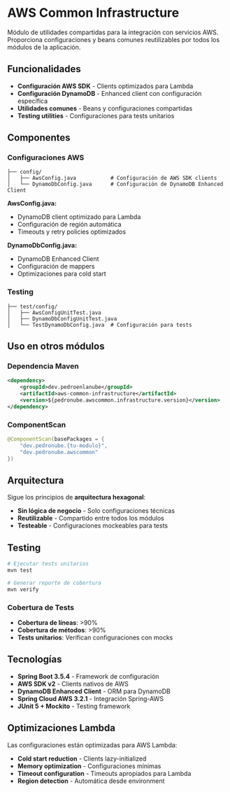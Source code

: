 # AWS Common Infrastructure

Módulo de utilidades compartidas para la integración con servicios AWS. Proporciona configuraciones y beans comunes reutilizables por todos los módulos de la aplicación.

## Funcionalidades

- **Configuración AWS SDK** - Clients optimizados para Lambda
- **Configuración DynamoDB** - Enhanced client con configuración específica
- **Utilidades comunes** - Beans y configuraciones compartidas
- **Testing utilities** - Configuraciones para tests unitarios

## Componentes

### Configuraciones AWS

```
├── config/
│   ├── AwsConfig.java           # Configuración de AWS SDK clients
│   └── DynamoDbConfig.java      # Configuración de DynamoDB Enhanced Client
```

**AwsConfig.java:**
- DynamoDB client optimizado para Lambda
- Configuración de región automática
- Timeouts y retry policies optimizados

**DynamoDbConfig.java:**
- DynamoDB Enhanced Client
- Configuración de mappers
- Optimizaciones para cold start

### Testing

```
├── test/config/
│   ├── AwsConfigUnitTest.java
│   ├── DynamoDbConfigUnitTest.java
│   └── TestDynamoDbConfig.java  # Configuración para tests
```

## Uso en otros módulos

### Dependencia Maven

```xml
<dependency>
    <groupId>dev.pedroenlanube</groupId>
    <artifactId>aws-common-infrastructure</artifactId>
    <version>${pedronube.awscommon.infrastructure.version}</version>
</dependency>
```

### ComponentScan

```java
@ComponentScan(basePackages = {
    "dev.pedronube.{tu-modulo}", 
    "dev.pedronube.awscommon"
})
```

## Arquitectura

Sigue los principios de **arquitectura hexagonal**:
- **Sin lógica de negocio** - Solo configuraciones técnicas
- **Reutilizable** - Compartido entre todos los módulos
- **Testeable** - Configuraciones mockeables para tests

## Testing

```bash
# Ejecutar tests unitarios
mvn test

# Generar reporte de cobertura
mvn verify
```

### Cobertura de Tests
- **Cobertura de líneas**: >90%
- **Cobertura de métodos**: >90%
- **Tests unitarios**: Verifican configuraciones con mocks

## Tecnologías

- **Spring Boot 3.5.4** - Framework de configuración
- **AWS SDK v2** - Clients nativos de AWS
- **DynamoDB Enhanced Client** - ORM para DynamoDB
- **Spring Cloud AWS 3.2.1** - Integración Spring-AWS
- **JUnit 5 + Mockito** - Testing framework

## Optimizaciones Lambda

Las configuraciones están optimizadas para AWS Lambda:
- **Cold start reduction** - Clients lazy-initialized
- **Memory optimization** - Configuraciones mínimas
- **Timeout configuration** - Timeouts apropiados para Lambda
- **Region detection** - Automática desde environment